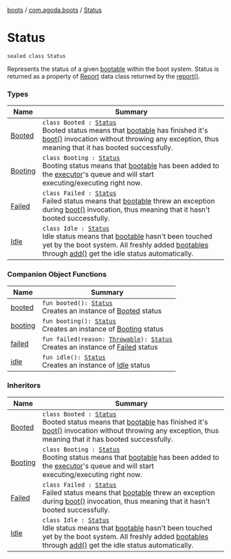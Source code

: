 [boots](../../index.md) / [com.agoda.boots](../index.md) / [Status](./index.md)

# Status

`sealed class Status`

Represents the status of a given [bootable](../-bootable/index.md) within the boot system.
Status is returned as a property of [Report](../-report/index.md) data class returned by the
[report()](../-boots/report.md).

### Types

| Name | Summary |
|---|---|
| [Booted](-booted/index.md) | `class Booted : `[`Status`](./index.md)<br>Booted status means that [bootable](../-bootable/index.md) has finished it's [boot()](../-bootable/boot.md) invocation without throwing any exception, thus meaning that it has booted successfully. |
| [Booting](-booting/index.md) | `class Booting : `[`Status`](./index.md)<br>Booting status means that [bootable](../-bootable/index.md) has been added to the [executor](../-executor/index.md)'s queue and will start executing/executing right now. |
| [Failed](-failed/index.md) | `class Failed : `[`Status`](./index.md)<br>Failed status means that [bootable](../-bootable/index.md) threw an exception during [boot()](../-bootable/boot.md) invocation, thus meaning that it hasn't booted successfully. |
| [Idle](-idle/index.md) | `class Idle : `[`Status`](./index.md)<br>Idle status means that [bootable](../-bootable/index.md) hasn't been touched yet by the boot system. All freshly added [bootables](../-bootable/index.md) through [add()](../-boots/add.md) get the idle status automatically. |

### Companion Object Functions

| Name | Summary |
|---|---|
| [booted](booted.md) | `fun booted(): `[`Status`](./index.md)<br>Creates an instance of [Booted](-booted/index.md) status |
| [booting](booting.md) | `fun booting(): `[`Status`](./index.md)<br>Creates an instance of [Booting](-booting/index.md) status |
| [failed](failed.md) | `fun failed(reason: `[`Throwable`](https://kotlinlang.org/api/latest/jvm/stdlib/kotlin/-throwable/index.html)`): `[`Status`](./index.md)<br>Creates an instance of [Failed](-failed/index.md) status |
| [idle](idle.md) | `fun idle(): `[`Status`](./index.md)<br>Creates an instance of [Idle](-idle/index.md) status |

### Inheritors

| Name | Summary |
|---|---|
| [Booted](-booted/index.md) | `class Booted : `[`Status`](./index.md)<br>Booted status means that [bootable](../-bootable/index.md) has finished it's [boot()](../-bootable/boot.md) invocation without throwing any exception, thus meaning that it has booted successfully. |
| [Booting](-booting/index.md) | `class Booting : `[`Status`](./index.md)<br>Booting status means that [bootable](../-bootable/index.md) has been added to the [executor](../-executor/index.md)'s queue and will start executing/executing right now. |
| [Failed](-failed/index.md) | `class Failed : `[`Status`](./index.md)<br>Failed status means that [bootable](../-bootable/index.md) threw an exception during [boot()](../-bootable/boot.md) invocation, thus meaning that it hasn't booted successfully. |
| [Idle](-idle/index.md) | `class Idle : `[`Status`](./index.md)<br>Idle status means that [bootable](../-bootable/index.md) hasn't been touched yet by the boot system. All freshly added [bootables](../-bootable/index.md) through [add()](../-boots/add.md) get the idle status automatically. |
